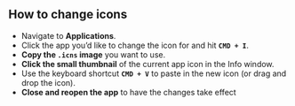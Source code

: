 ## How to change icons

- Navigate to **Applications**.
- Click the app you’d like to change the icon for and hit **`CMD + I`**.
- **Copy the `.icns` image** you want to use.
- **Click the small thumbnail** of the current app icon in the Info window.
- Use the keyboard shortcut **`CMD + V`** to paste in the new icon (or drag and drop the icon).
- **Close and reopen the app** to have the changes take effect

